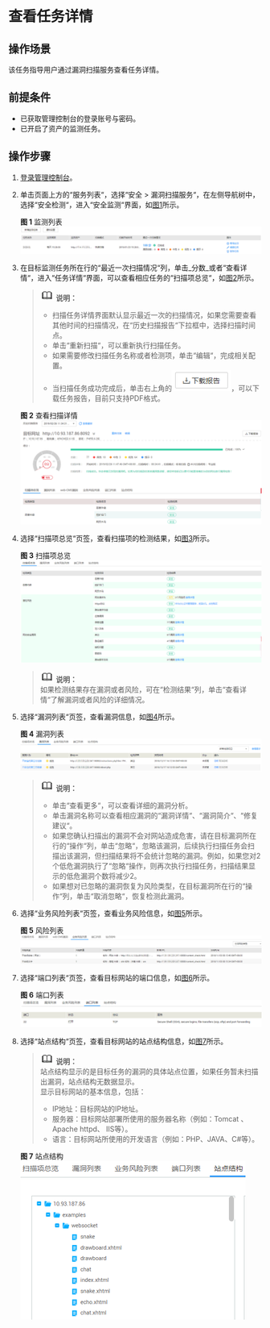 # 查看任务详情<a name="vss_01_0079"></a>

## 操作场景<a name="section1157414115019"></a>

该任务指导用户通过漏洞扫描服务查看任务详情。

## 前提条件<a name="section1855153064413"></a>

-   已获取管理控制台的登录账号与密码。
-   已开启了资产的监测任务。

## 操作步骤<a name="section1969108768"></a>

1.  [登录管理控制台](https://console.huaweicloud.com/)。
2.  单击页面上方的“服务列表“，选择“安全  \>  漏洞扫描服务“，在左侧导航树中，选择“安全检测“，进入“安全监测“界面，如[图1](#fig15318816618)所示。

    **图 1**  监测列表<a name="fig15318816618"></a>  
    ![](figures/监测列表.png "监测列表")

3.  在目标监测任务所在行的“最近一次扫描情况“列，单击_分数_或者“查看详情“，进入“任务详情“界面，可以查看相应任务的“扫描项总览“，如[图2](#fig13534816610)所示。

    >![](public_sys-resources/icon-note.gif) **说明：**   
    >-   扫描任务详情界面默认显示最近一次的扫描情况，如果您需要查看其他时间的扫描情况，在“历史扫描报告“下拉框中，选择扫描时间点。  
    >-   单击“重新扫描“，可以重新执行扫描任务。  
    >-   如果需要修改扫描任务名称或者检测项，单击“编辑“，完成相关配置。  
    >-   当扫描任务成功完成后，单击右上角的![](figures/下载报告.png)，可以下载任务报告，目前只支持PDF格式。  

    **图 2**  查看扫描详情<a name="fig13534816610"></a>  
    ![](figures/查看扫描详情.png "查看扫描详情")

4.  选择“扫描项总览“页签，查看扫描项的检测结果，如[图3](#vss_01_0068_fig937111401197)所示。

    **图 3**  扫描项总览<a name="vss_01_0068_fig937111401197"></a>  
    ![](figures/扫描项总览.png "扫描项总览")

    >![](public_sys-resources/icon-note.gif) **说明：**   
    >如果检测结果存在漏洞或者风险，可在“检测结果“列，单击“查看详情“了解漏洞或者风险的详细情况。  

5.  选择“漏洞列表“页签，查看漏洞信息，如[图4](#vss_01_0068_fig77611917175513)所示。

    **图 4**  漏洞列表<a name="vss_01_0068_fig77611917175513"></a>  
    ![](figures/漏洞列表.png "漏洞列表")

    >![](public_sys-resources/icon-note.gif) **说明：**   
    >-   单击“查看更多“，可以查看详细的漏洞分析。  
    >-   单击漏洞名称可以查看相应漏洞的“漏洞详情“、“漏洞简介“、“修复建议“。  
    >-   如果您确认扫描出的漏洞不会对网站造成危害，请在目标漏洞所在行的“操作“列，单击“忽略“，忽略该漏洞，后续执行扫描任务会扫描出该漏洞，但扫描结果将不会统计忽略的漏洞。例如，如果您对2个低危漏洞执行了“忽略“操作，则再次执行扫描任务，扫描结果显示的低危漏洞个数将减少2。  
    >-   如果想对已忽略的漏洞恢复为风险类型，在目标漏洞所在行的“操作“列，单击“取消忽略“，恢复检测此漏洞。  

6.  选择“业务风险列表“页签，查看业务风险信息，如[图5](#vss_01_0068_fig46892011205519)所示。

    **图 5**  风险列表<a name="vss_01_0068_fig46892011205519"></a>  
    ![](figures/风险列表.png "风险列表")

7.  选择“端口列表“页签，查看目标网站的端口信息，如[图6](#vss_01_0068_fig1676191745520)所示。

    **图 6**  端口列表<a name="vss_01_0068_fig1676191745520"></a>  
    ![](figures/端口列表.png "端口列表")

8.  选择“站点结构“页签，查看目标网站的站点结构信息，如[图7](#vss_01_0068_fig129510337427)所示。

    >![](public_sys-resources/icon-note.gif) **说明：**   
    >站点结构显示的是目标任务的漏洞的具体站点位置，如果任务暂未扫描出漏洞，站点结构无数据显示。  
    >显示目标网站的基本信息，包括：  
    >-   IP地址：目标网站的IP地址。  
    >-   服务器：目标网站部署所使用的服务器名称（例如：Tomcat 、Apache httpd、 IIS等）。  
    >-   语言：目标网站所使用的开发语言（例如：PHP、JAVA、C\#等）。  

    **图 7**  站点结构<a name="vss_01_0068_fig129510337427"></a>  
    ![](figures/站点结构.png "站点结构")


